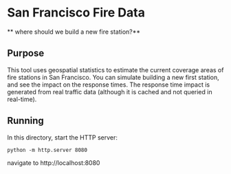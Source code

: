 # San Francisco Fire Data
** where should we build a new fire station?**

## Purpose

This tool uses geospatial statistics to estimate the current coverage areas of fire stations in San Francisco.  You can simulate building a new first station, and see the impact on the response times.  The response time impact is generated from real traffic data (although it is cached and not queried in real-time).

## Running

In this directory, start the HTTP server:

```python -m http.server 8080```

navigate to http://localhost:8080

